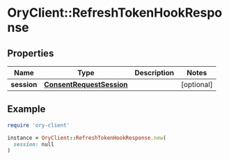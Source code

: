 # OryClient::RefreshTokenHookResponse

## Properties

| Name | Type | Description | Notes |
| ---- | ---- | ----------- | ----- |
| **session** | [**ConsentRequestSession**](ConsentRequestSession.md) |  | [optional] |

## Example

```ruby
require 'ory-client'

instance = OryClient::RefreshTokenHookResponse.new(
  session: null
)
```


